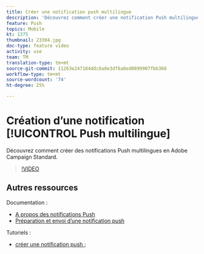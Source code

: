 ```yaml
---
title: Créer une notification push multilingue
description: 'Découvrez comment créer une notification Push multilingue en Adobe Campaign Standard (ACS). '
feature: Push
topics: Mobile
kt: 1375
thumbnail: 23304.jpg
doc-type: feature video
activity: use
team: TM
translation-type: tm+mt
source-git-commit: 11263e247184ddc6a8e3df6a8ed0899907fbb366
workflow-type: tm+mt
source-wordcount: '74'
ht-degree: 25%

---
```



# Création d’une notification [!UICONTROL Push multilingue]

Découvrez comment créer des notifications  Push multilingues en Adobe Campaign Standard.

>[!VIDEO](https://video.tv.adobe.com/v/23304?quality=12)

## Autres ressources

Documentation :

* [A propos des notifications Push](https://docs.adobe.com/content/help/en/campaign-standard/using/communication-channels/push-notifications/about-push-notifications.html)
* [Préparation et envoi d’une notification push](https://docs.adobe.com/content/help/en/campaign-standard/using/communication-channels/push-notifications/preparing-and-sending-a-push-notification.html)

Tutoriels :

* [créer une notification push ;](/help/communication-channels/mobile/push-notifications/creating-a-push-notification.md)
